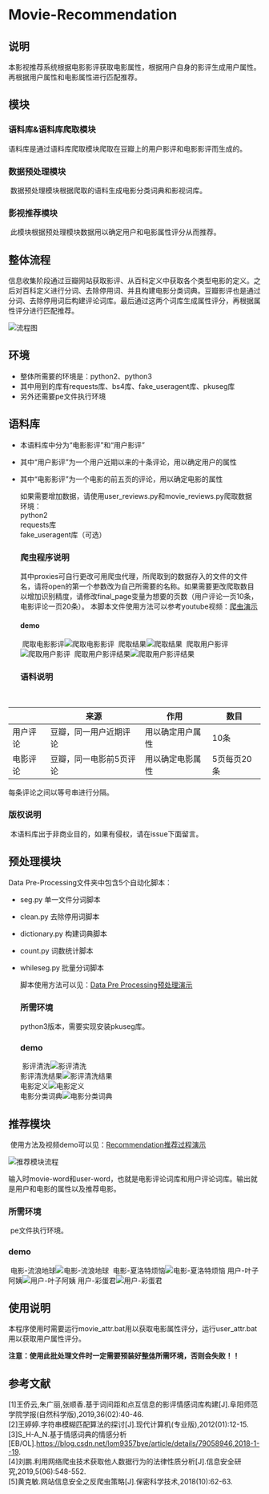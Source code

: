 # Movie-Recommendation
## 说明

​	本影视推荐系统根据电影影评获取电影属性，根据用户自身的影评生成用户属性。再根据用户属性和电影属性进行匹配推荐。

## 模块

### 语料库&语料库爬取模块

​	语料库是通过语料库爬取模块爬取在豆瓣上的用户影评和电影影评而生成的。

### 数据预处理模块

​	数据预处理模块根据爬取的语料生成电影分类词典和影视词库。

### 影视推荐模块

​	此模块根据预处理模块数据用以确定用户和电影属性评分从而推荐。

## 整体流程

​	信息收集阶段通过豆瓣网站获取影评、从百科定义中获取各个类型电影的定义。之后对百科定义进行分词、去除停用词、并且构建电影分类词典。豆瓣影评也是通过分词、去除停用词后构建评论词库。最后通过这两个词库生成属性评分，再根据属性评分进行匹配推荐。

![流程图](\pic\流程图.png)

## 环境

* 整体所需要的环境是：python2、python3
* 其中用到的库有requests库、bs4库、fake_useragent库、pkuseg库
* 另外还需要pe文件执行环境

## 语料库

* 本语料库中分为“电影影评”和“用户影评”

* 其中“用户影评”为一个用户近期以来的十条评论，用以确定用户的属性

* 其中“电影影评”为一个电影的前五页的评论，用以确定电影的属性

  如果需要增加数据，请使用user_reviews.py和movie_reviews.py爬取数据  
  环境：  
  python2  
  requests库  
  fake_useragent库（可选）

  ### 爬虫程序说明

   	其中proxies可自行更改可用爬虫代理，所爬取到的数据存入的文件的文件名，请将open的第一个参数改为自己所需要的名称。如果需要更改爬取数目以增加识别精度，请修改final_page变量为想要的页数（用户评论一页10条，电影评论一页20条）。
  	本脚本文件使用方法可以参考youtube视频：[爬虫演示](https://youtu.be/pgurXdp_-T4)

  #### demo

  ​	爬取电影影评![爬取电影影评](\Movie-Recommendation\pic\爬取电影影评.png)
  ​	爬取结果![爬取结果](\pic\爬取结果.png)
  ​	爬取用户影评![爬取用户影评](\pic\爬取用户影评.png)
  ​	爬取用户影评结果![爬取用户影评结果](\pic\爬取用户影评结果.png)

  ### 语料说明

  ​	

|          | 来源                    | 作用             | 数目        |
| -------- | ----------------------- | ---------------- | ----------- |
| 用户评论 | 豆瓣，同一用户近期评论  | 用以确定用户属性 | 10条        |
| 电影评论 | 豆瓣，同一电影前5页评论 | 用以确定电影属性 | 5页每页20条 |

  每条评论之间以等号串进行分隔。

  ### 版权说明

  ​	本语料库出于非商业目的，如果有侵权，请在issue下面留言。

  ## 预处理模块

  Data Pre-Processing文件夹中包含5个自动化脚本：

  * seg.py 单一文件分词脚本
  
  * clean.py 去除停用词脚本
  
  * dictionary.py 构建词典脚本
  
  * count.py 词数统计脚本
  
  * whileseg.py 批量分词脚本
  
    脚本使用方法可以见：[Data Pre Processing预处理演示](https://youtu.be/vkSzZB35240)
    
    ### 所需环境
    
    python3版本，需要实现安装pkuseg库。
    
    ### demo
    
    ​	影评清洗![影评清洗](\pic\影评清洗.png)    
    ​	影评清洗结果![影评清洗结果](\pic\影评清洗结果.png)    
    ​	电影定义![电影定义](\pic\影定义.png)    
    ​	电影分类词典![电影分类词典](\pic\电影分类词典.png)



  ## 推荐模块

  ​	使用方法及视频demo可以见：[Recommendation推荐过程演示](https://youtu.be/v9lWlXT02eY)

  ![推荐模块流程](\pic\推荐模块.png)

  ​	输入时movie-word和user-word，也就是电影评论词库和用户评论词库。输出就是用户和电影的属性以及推荐电影。

   ### 所需环境

​	  	pe文件执行环境。

   ### demo

  ​		电影-流浪地球![电影-流浪地球](\pic\电影-流浪地球.jpg)
  ​		电影-夏洛特烦恼![电影-夏洛特烦恼](\pic\电影-夏洛特烦恼.jpg)
  ​		用户-叶子阿姨![用户-叶子阿姨](\pic\用户-叶子阿姨.jpg)
  ​		用户-彩蛋君![用户-彩蛋君](\pic\用户-彩蛋君.jpg)



  ## 使用说明

  ​	本程序使用时需要运行movie_attr.bat用以获取电影属性评分，运行user_attr.bat用以获取用户属性评分。

  ​	**注意：使用此批处理文件时一定需要预装好<u>整体</u>所需环境，否则会失败！！**

  

## 参考文献

[1]王侨云,朱广丽,张顺香.基于词间距和点互信息的影评情感词库构建[J].阜阳师范学院学报(自然科学版),2019,36(02):40-46.  
[2]王婷婷.字符串模糊匹配算法的探讨[J].现代计算机(专业版),2012(01):12-15.  
[3]S_H-A_N.基于情感词典的情感分析[EB/OL].https://blog.csdn.net/lom9357bye/article/details/79058946,2018-1--19.  
[4]刘鹏.利用网络爬虫技术获取他人数据行为的法律性质分析[J].信息安全研究,2019,5(06):548-552.  
[5]黄克敏.网站信息安全之反爬虫策略[J].保密科学技术,2018(10):62-63.
